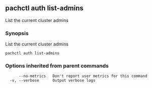 ## pachctl auth list-admins

List the current cluster admins

### Synopsis


List the current cluster admins

```
pachctl auth list-admins
```

### Options inherited from parent commands

```
      --no-metrics   Don't report user metrics for this command
  -v, --verbose      Output verbose logs
```

